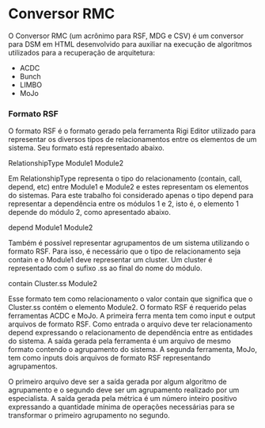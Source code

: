 # Conversor RMC

O Conversor RMC (um acrônimo para RSF, MDG e CSV) é um conversor para DSM em HTML desenvolvido para auxiliar na execução de algoritmos utilizados para a recuperação de arquitetura:
* ACDC
* Bunch
* LIMBO
* MoJo

### Formato RSF

O formato RSF é o formato gerado pela ferramenta Rigi Editor utilizado para representar os diversos tipos de relacionamentos entre os elementos de um sistema. Seu formato está representado abaixo.

RelationshipType Module1 Module2

Em RelationshipType representa o tipo do relacionamento (contain, call, depend, etc) entre Module1 e Module2 e estes representam os elementos do sistemas. Para este trabalho foi considerado apenas o tipo depend para representar a dependência entre os módulos 1 e 2, isto é, o elemento 1 depende do módulo 2, como apresentado abaixo.

depend Module1 Module2

Também é possível representar agrupamentos de um sistema utilizando o formato RSF. Para isso, é necessário que o tipo de relacionamento seja contain e o Module1 deve representar um cluster. Um cluster é representado com o sufixo .ss ao final do nome do módulo.

contain Cluster.ss Module2

Esse formato tem como relacionamento o valor contain que significa que o Cluster.ss contém o elemento Module2. O formato RSF é requerido pelas ferramentas ACDC e MoJo. A primeira ferra menta tem como input e output arquivos de formato RSF. Como entrada o arquivo deve ter relacionamento depend expressando o relacionamento de dependência entre as entidades do sistema. A saída gerada pela ferramenta é um arquivo de mesmo formato contendo o agrupamento do sistema. A segunda ferramenta, MoJo, tem como inputs dois arquivos de formato RSF representando agrupamentos.

O primeiro arquivo deve ser a saída gerada por algum algoritmo de agrupamento e o segundo deve ser um agrupamento realizado por um especialista. A saída gerada pela métrica é um número inteiro positivo expressando a quantidade mínima de operações necessárias para se transformar o primeiro agrupamento no segundo.
